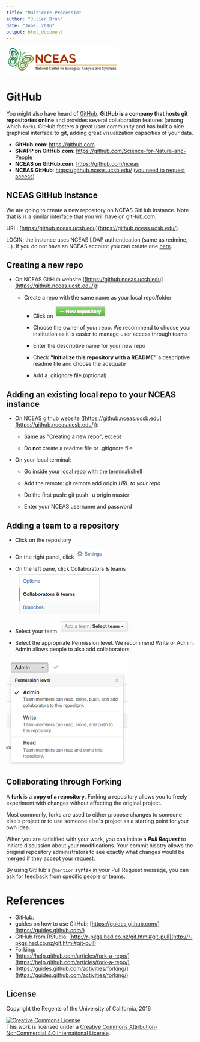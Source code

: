 ```yaml
---
title: "Multicore Processin"
author: "Julien Brun"
date: "June, 2016"
output: html_document
---
```


<img style="align: left;width: 300px;" src=images/NCEAS_logo.png />

GitHub
=======
	
You might also have heard of [GitHub](https://github.com). **GitHub is a company that hosts git repositories online** and provides several collaboration features (among which `fork`). GitHub fosters a great user community and has built a nice graphical interface to git, adding great visualization capacities of your data.

* **GitHub.com**: <https://github.com>
* **SNAPP on GitHub.com**: <https://github.com/Science-for-Nature-and-People>
* **NCEAS on GitHub.com**: <https://github.com/nceas>
* **NCEAS GitHub**: <https://github.nceas.ucsb.edu/> ([you need to request access](https://help.nceas.ucsb.edu/git#getting_started_nceas_github_instance_using_rstudio))


## NCEAS GitHub Instance

We are going to create a new repository on NCEAS GitHub instance. Note that is is a similar interface that you will have on gitHub.com.

URL: [https://github.nceas.ucsb.edu](https://github.nceas.ucsb.edu/)

LOGIN: the instance uses NCEAS LDAP authentication (same as redmine, …). 
If you do not have an NCEAS account you can create one [here](https://identity.nceas.ucsb.edu/identity/cgi-bin/ldapweb.cgi?cfg=account).


## Creating a new repo

* On NCEAS GitHub website ([https://github.nceas.ucsb.edu](https://github.nceas.ucsb.edu/)):

    * Create a repo with the same name as your local repo/folder

        * Click on ![image alt text](images/image_10.png)

        * Choose the owner of your repo. We recommend to choose your institution as it is easier to manage user access through teams

        * Enter the descriptive name for your new repo

        * Check **"Initialize this repository with a README”** a descriptive readme file and choose the adequate

        * Add a .gitignore file (optional)

## Adding an existing local repo to your NCEAS instance

* On NCEAS github website ([https://github.nceas.ucsb.edu](https://github.nceas.ucsb.edu/)):

    * Same as "Creating a new repo", except

    * Do **not** create a readme file or .gitignore file

* On your local terminal:

    * Go inside your local repo with the terminal/shell

    * Add the remote: git remote add origin *URL to your repo*

    * Do the first push: git push -u origin master

    * Enter your NCEAS username and password

## Adding a team to a repository

* Click on the repository

* On the right panel, click ![image alt text](images/image_11.png)

* On the left pane, click Collaborators & teams ![image alt text](images/image_12.png)

* Select your team ![image alt text](images/image_13.png)

* Select the appropriate Permission level. We recommend Write or Admin. Admin allows people to also add collaborators. 

![image alt text](images/image_14.png)


## Collaborating through Forking

A **fork** is a **copy of a repository**. Forking a repository allows you to freely experiment with changes without affecting the original project.

Most commonly, forks are used to either propose changes to someone else's project or to use someone else's project as a starting point for your own idea.

When you are satisified with your work, you can intiate a ***Pull Request*** to initiate discussion about your modifications. Your commit hisotry allows the original repository administrators to see exactly what changes would be merged if they accept your request.  

By using GitHub's `@mention` syntax in your Pull Request message, you can ask for feedback from specific people or teams.


# References

- GitHub:
 - guides on how to use GitHub: [https://guides.github.com/](https://guides.github.com/)
 - GitHub from RStudio: [http://r-pkgs.had.co.nz/git.html#git-pull](http://r-pkgs.had.co.nz/git.html#git-pull)
- Forking:
 - [https://help.github.com/articles/fork-a-repo/](https://help.github.com/articles/fork-a-repo/)
 - [https://guides.github.com/activities/forking/](https://guides.github.com/activities/forking/)

## License

Copyright the Regents of the University of California, 2016

<a rel="license" href="http://creativecommons.org/licenses/by-nc/4.0/"><img alt="Creative Commons License" style="border-width:0" src="https://i.creativecommons.org/l/by-nc/4.0/88x31.png" /></a><br />This work is licensed under a <a rel="license" href="http://creativecommons.org/licenses/by-nc/4.0/">Creative Commons Attribution-NonCommercial 4.0 International License</a>.


